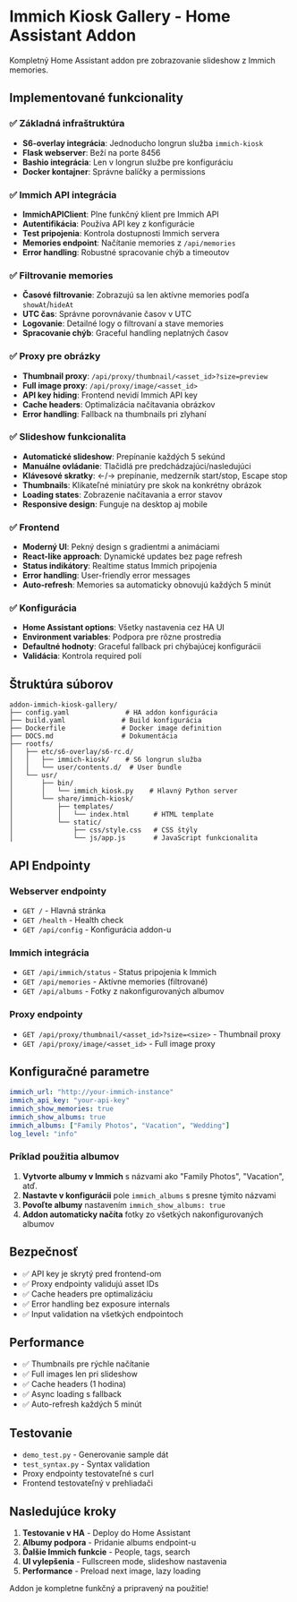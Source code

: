 # Immich Kiosk Gallery - Home Assistant Addon

Kompletný Home Assistant addon pre zobrazovanie slideshow z Immich memories.

## Implementované funkcionality

### ✅ Základná infraštruktúra
- **S6-overlay integrácia**: Jednoducho longrun služba `immich-kiosk`
- **Flask webserver**: Beží na porte 8456
- **Bashio integrácia**: Len v longrun službe pre konfiguráciu
- **Docker kontajner**: Správne balíčky a permissions

### ✅ Immich API integrácia
- **ImmichAPIClient**: Plne funkčný klient pre Immich API
- **Autentifikácia**: Používa API key z konfigurácie
- **Test pripojenia**: Kontrola dostupnosti Immich servera
- **Memories endpoint**: Načítanie memories z `/api/memories`
- **Error handling**: Robustné spracovanie chýb a timeoutov

### ✅ Filtrovanie memories
- **Časové filtrovanie**: Zobrazujú sa len aktívne memories podľa `showAt`/`hideAt`
- **UTC čas**: Správne porovnávanie časov v UTC
- **Logovanie**: Detailné logy o filtrovaní a stave memories
- **Spracovanie chýb**: Graceful handling neplatných časov

### ✅ Proxy pre obrázky
- **Thumbnail proxy**: `/api/proxy/thumbnail/<asset_id>?size=preview`
- **Full image proxy**: `/api/proxy/image/<asset_id>`
- **API key hiding**: Frontend nevidí Immich API key
- **Cache headers**: Optimalizácia načítavania obrázkov
- **Error handling**: Fallback na thumbnails pri zlyhaní

### ✅ Slideshow funkcionalita
- **Automatické slideshow**: Prepínanie každých 5 sekúnd
- **Manuálne ovládanie**: Tlačidlá pre predchádzajúci/nasledujúci
- **Klávesové skratky**: ←/→ prepínanie, medzerník start/stop, Escape stop
- **Thumbnails**: Klikateľné miniatúry pre skok na konkrétny obrázok
- **Loading states**: Zobrazenie načítavania a error stavov
- **Responsive design**: Funguje na desktop aj mobile

### ✅ Frontend
- **Moderný UI**: Pekný design s gradientmi a animáciami
- **React-like approach**: Dynamické updates bez page refresh
- **Status indikátory**: Realtime status Immich pripojenia
- **Error handling**: User-friendly error messages
- **Auto-refresh**: Memories sa automaticky obnovujú každých 5 minút

### ✅ Konfigurácia
- **Home Assistant options**: Všetky nastavenia cez HA UI
- **Environment variables**: Podpora pre rôzne prostredia
- **Defaultné hodnoty**: Graceful fallback pri chýbajúcej konfigurácii
- **Validácia**: Kontrola required polí

## Štruktúra súborov

```
addon-immich-kiosk-gallery/
├── config.yaml              # HA addon konfigurácia
├── build.yaml              # Build konfigurácia
├── Dockerfile              # Docker image definition
├── DOCS.md                 # Dokumentácia
├── rootfs/
│   ├── etc/s6-overlay/s6-rc.d/
│   │   ├── immich-kiosk/    # S6 longrun služba
│   │   └── user/contents.d/  # User bundle
│   └── usr/
│       ├── bin/
│       │   └── immich_kiosk.py    # Hlavný Python server
│       └── share/immich-kiosk/
│           ├── templates/
│           │   └── index.html      # HTML template
│           └── static/
│               ├── css/style.css   # CSS štýly
│               └── js/app.js       # JavaScript funkcionalita
```

## API Endpointy

### Webserver endpointy
- `GET /` - Hlavná stránka
- `GET /health` - Health check
- `GET /api/config` - Konfigurácia addon-u

### Immich integrácia
- `GET /api/immich/status` - Status pripojenia k Immich
- `GET /api/memories` - Aktívne memories (filtrované)
- `GET /api/albums` - Fotky z nakonfigurovaných albumov

### Proxy endpointy
- `GET /api/proxy/thumbnail/<asset_id>?size=<size>` - Thumbnail proxy
- `GET /api/proxy/image/<asset_id>` - Full image proxy

## Konfiguračné parametre

```yaml
immich_url: "http://your-immich-instance"
immich_api_key: "your-api-key" 
immich_show_memories: true
immich_show_albums: true
immich_albums: ["Family Photos", "Vacation", "Wedding"]
log_level: "info"
```

### Príklad použitia albumov

1. **Vytvorte albumy v Immich** s názvami ako "Family Photos", "Vacation", atď.
2. **Nastavte v konfigurácii** pole `immich_albums` s presne týmito názvami
3. **Povoľte albumy** nastavením `immich_show_albums: true`
4. **Addon automaticky načíta** fotky zo všetkých nakonfigurovaných albumov

## Bezpečnosť

- ✅ API key je skrytý pred frontend-om
- ✅ Proxy endpointy validujú asset IDs
- ✅ Cache headers pre optimalizáciu
- ✅ Error handling bez exposure internals
- ✅ Input validation na všetkých endpointoch

## Performance

- ✅ Thumbnails pre rýchle načítanie
- ✅ Full images len pri slideshow
- ✅ Cache headers (1 hodina)
- ✅ Async loading s fallback
- ✅ Auto-refresh každých 5 minút

## Testovanie

- `demo_test.py` - Generovanie sample dát
- `test_syntax.py` - Syntax validation
- Proxy endpointy testovateľné s curl
- Frontend testovateľný v prehliadači

## Nasledujúce kroky

1. **Testovanie v HA** - Deploy do Home Assistant
2. **Albumy podpora** - Pridanie albums endpoint-u
3. **Ďalšie Immich funkcie** - People, tags, search
4. **UI vylepšenia** - Fullscreen mode, slideshow nastavenia
5. **Performance** - Preload next image, lazy loading

Addon je kompletne funkčný a pripravený na použitie!
